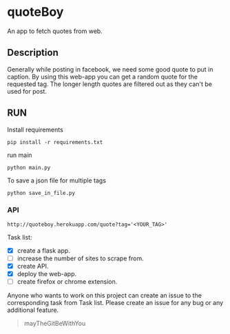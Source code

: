 # quoteBoy
An app to fetch quotes from web.

## Description
Generally while posting in facebook, we need some good quote to put in caption.
By using this web-app you can get a random quote for the requested tag.
The longer length quotes are filtered out as they can't be used for post.

## RUN

Install requirements

`pip install -r requirements.txt`
    
 run main
 
`python main.py`
 
 To save a json file for multiple tags
 
`python save_in_file.py`

### API

`http://quoteboy.herokuapp.com/quote?tag='<YOUR_TAG>'`

Task list:

- [X] create a flask app.
- [ ] increase the number of sites to scrape from.
- [X] create API.
- [X] deploy the web-app.
- [ ] create firefox or chrome extension.

Anyone who wants to work on this project can create an issue to the corresponding task from Task list.
Please create an issue for any bug or any additional feature.

>mayTheGitBeWithYou
